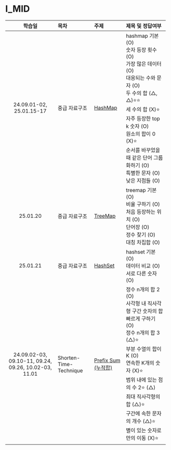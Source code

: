 # I_MID

|                        학습일                        | 목차                   | 주제                                                            | 제목 및 정답여부                                                                                                                                                                                                                                                                                 |
| :--------------------------------------------------: | :--------------------- | :-------------------------------------------------------------- | :----------------------------------------------------------------------------------------------------------------------------------------------------------------------------------------------------------------------------------------------------------------------------------------------- |
|               24.09.01-02, 25.01.15-17               | 중급 자료구조          | [HashMap](./중급%20자료구조/HashMap.js)                         | hashmap 기본 (O)<br>숫자 등장 횟수 (O)<br>가장 많은 데이터 (O)<br>대응되는 수와 문자 (O)<br>두 수의 합 (△, △)⭐️⭐️<br>세 수의 합 (X)⭐️<br>자주 등장한 top k 숫자 (O)<br>원소의 합이 0 (X)⭐️<br>순서를 바꾸었을 때 같은 단어 그룹화하기 (O)<br>특별한 문자 (O)<br>낮은 지점들 (O)              |
|                       25.01.20                       | 중급 자료구조          | [TreeMap](./중급%20자료구조/TreeMap.js)                         | treemap 기본 (O)<br>비율 구하기 (O)<br>처음 등장하는 위치 (O)<br>단어장 (O)<br>정수 찾기 (O)<br>대칭 차집합 (O)                                                                                                                                                                                  |
|                       25.01.21                       | 중급 자료구조          | [HashSet](./중급%20자료구조/HashSet.js)                         | hashset 기본 (O)<br>데이터 비교 (O)<br>서로 다른 숫자 (O)<br>                                                                                                                                                                                                                                    |
| 24.09.02-03, 09.10-11, 09.24, 09.26, 10.02-03, 11.01 | Shorten-Time-Technique | [Prefix Sum (누적합)](./Shorten-Time-Technique/Prefix%20Sum.js) | 정수 n개의 합 2 (O)<br>사각형 내 직사각형 구간 숫자의 합 빠르게 구하기 (O)<br>정수 n개의 합 3 (△)⭐️<br>부분 수열의 합이 K (O)<br>연속한 K개의 숫자 (X)⭐️<br>범위 내에 있는 점의 수 2⭐️ (△)<br>최대 직사각형의 합 (△)⭐️<br>구간에 속한 문자의 개수 (△)⭐️<br>별이 있는 숫자로만의 이동 (X)⭐️ |
